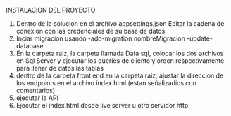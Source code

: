 INSTALACION DEL PROYECTO

1. Dentro de la solucion en el archivo appsettings.json Editar la cadena de conexión con las credenciales de su base de datos
2. Inciar migracion usando
       -add-migration nombreMigracion
       -update-database
3. En la carpeta raiz, la carpeta llamada Data sql, colocar los dos archivos en Sql Server y ejecutar los queries de cliente y orden respectivamente para llenar de datos las tablas
4. dentro de la carpeta front end en la carpeta raiz, ajustar la direccion de los endpoints en el archivo index.html (estan señalizadios con comentarios)
5. ejecutar la API 
6. Ejecutar el index.html desde live server u otro servidor http
